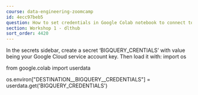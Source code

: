 ```yaml
---
course: data-engineering-zoomcamp
id: 4ecc97beb5
question: How to set credentials in Google Colab notebook to connect to BigQuery
section: Workshop 1 - dlthub
sort_order: 4420
---
```


In the secrets sidebar, create a secret ‘BIGQUERY_CRENTIALS’ with value being your Google Cloud service account key. Then load it with:
import os

from google.colab import userdata

os.environ["DESTINATION__BIGQUERY__CREDENTIALS"] = userdata.get('BIGQUERY_CREDENTIALS')

